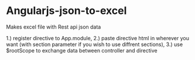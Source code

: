 # Angularjs-json-to-excel
Makes excel file with Rest api json data

1.) register directive to App.module,
2.) paste directive html in wherever you want (with section parameter if you wish to use diffrent sections),
3.) use $rootScope to exchange data between controller and directive
